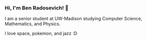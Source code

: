 ### Hi, I'm Ben Radosevich! 👋

I am a senior student at UW-Madison studying Computer Science, Mathematics, and Physics.

I love space, pokemon, and jazz :D



